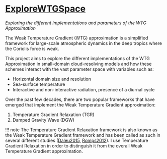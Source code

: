 # [ExploreWTGSpace](https://github.com/natgeo-wong/ExploreWTGSpace)
*Exploring the different implementations and parameters of the WTG Approximation*

The Weak Temperature Gradient (WTG) approximation is
a simplified framework for large-scale atmospheric dynamics in the deep tropics
where the Coriolis force is weak.

This project aims to explore the different implementations of the WTG Approximation
in small-domain cloud-resolving models and how these schemes interact with the vast
parameter space with variables such as:
* Horizontal domain size and resolution
* Sea-surface temperature
* Interactive and non-interactive radiation, presence of a diurnal cycle

Over the past few decades, there are two popular frameworks that have emerged that
implement the Weak Temperature Gradient approximation:
1. Temperature Gradient Relaxation (TGR)
2. Damped Gravity Wave (DGW)

!!! note
    The Temperature Gradient Relaxation framework is also known as the Weak
    Temperature Gradient framework and has been called as such in several different
    studies ([Daleu2015](@citet), [Romps2012](@citet)). I use Temperature Gradient Relaxation in order to distinguish it from
    the overall Weak Temperature Gradient approximation.